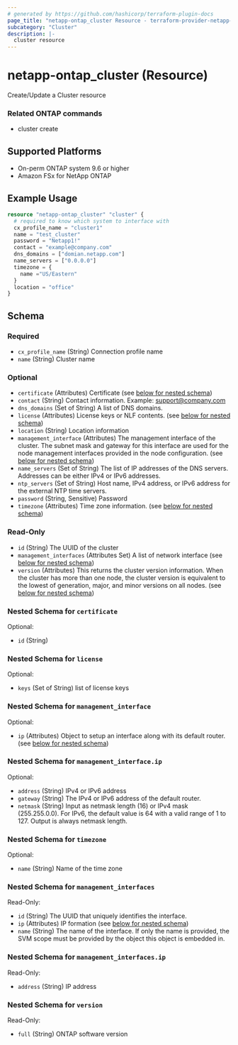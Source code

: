 ```yaml
---
# generated by https://github.com/hashicorp/terraform-plugin-docs
page_title: "netapp-ontap_cluster Resource - terraform-provider-netapp-ontap"
subcategory: "Cluster"
description: |-
  cluster resource
---
```


# netapp-ontap_cluster (Resource)

Create/Update a Cluster resource

### Related ONTAP commands
* cluster create

## Supported Platforms
* On-perm ONTAP system 9.6 or higher
* Amazon FSx for NetApp ONTAP

## Example Usage
```terraform
resource "netapp-ontap_cluster" "cluster" {
  # required to know which system to interface with
  cx_profile_name = "cluster1"
  name = "test_cluster"
  password = "Netapp1!"
  contact = "example@company.com"
  dns_domains = ["domian.netapp.com"]
  name_servers = ["0.0.0.0"]
  timezone = {
    name ="US/Eastern"
  }
  location = "office"
}
```

<!-- schema generated by tfplugindocs -->
## Schema

### Required

- `cx_profile_name` (String) Connection profile name
- `name` (String) Cluster name

### Optional

- `certificate` (Attributes) Certificate (see [below for nested schema](#nestedatt--certificate))
- `contact` (String) Contact information. Example: support@company.com
- `dns_domains` (Set of String) A list of DNS domains.
- `license` (Attributes) License keys or NLF contents. (see [below for nested schema](#nestedatt--license))
- `location` (String) Location information
- `management_interface` (Attributes) The management interface of the cluster. The subnet mask and gateway for this interface are used for the node management interfaces provided in the node configuration. (see [below for nested schema](#nestedatt--management_interface))
- `name_servers` (Set of String) The list of IP addresses of the DNS servers. Addresses can be either IPv4 or IPv6 addresses.
- `ntp_servers` (Set of String) Host name, IPv4 address, or IPv6 address for the external NTP time servers.
- `password` (String, Sensitive) Password
- `timezone` (Attributes) Time zone information. (see [below for nested schema](#nestedatt--timezone))

### Read-Only

- `id` (String) The UUID of the cluster
- `management_interfaces` (Attributes Set) A list of network interface (see [below for nested schema](#nestedatt--management_interfaces))
- `version` (Attributes) This returns the cluster version information. When the cluster has more than one node, the cluster version is equivalent to the lowest of generation, major, and minor versions on all nodes. (see [below for nested schema](#nestedatt--version))

<a id="nestedatt--certificate"></a>
### Nested Schema for `certificate`

Optional:

- `id` (String)


<a id="nestedatt--license"></a>
### Nested Schema for `license`

Optional:

- `keys` (Set of String) list of license keys


<a id="nestedatt--management_interface"></a>
### Nested Schema for `management_interface`

Optional:

- `ip` (Attributes) Object to setup an interface along with its default router. (see [below for nested schema](#nestedatt--management_interface--ip))

<a id="nestedatt--management_interface--ip"></a>
### Nested Schema for `management_interface.ip`

Optional:

- `address` (String) IPv4 or IPv6 address
- `gateway` (String) The IPv4 or IPv6 address of the default router.
- `netmask` (String) Input as netmask length (16) or IPv4 mask (255.255.0.0). For IPv6, the default value is 64 with a valid range of 1 to 127. Output is always netmask length.



<a id="nestedatt--timezone"></a>
### Nested Schema for `timezone`

Optional:

- `name` (String) Name of the time zone


<a id="nestedatt--management_interfaces"></a>
### Nested Schema for `management_interfaces`

Read-Only:

- `id` (String) The UUID that uniquely identifies the interface.
- `ip` (Attributes) IP formation (see [below for nested schema](#nestedatt--management_interfaces--ip))
- `name` (String) The name of the interface. If only the name is provided, the SVM scope must be provided by the object this object is embedded in.

<a id="nestedatt--management_interfaces--ip"></a>
### Nested Schema for `management_interfaces.ip`

Read-Only:

- `address` (String) IP address



<a id="nestedatt--version"></a>
### Nested Schema for `version`

Read-Only:

- `full` (String) ONTAP software version


